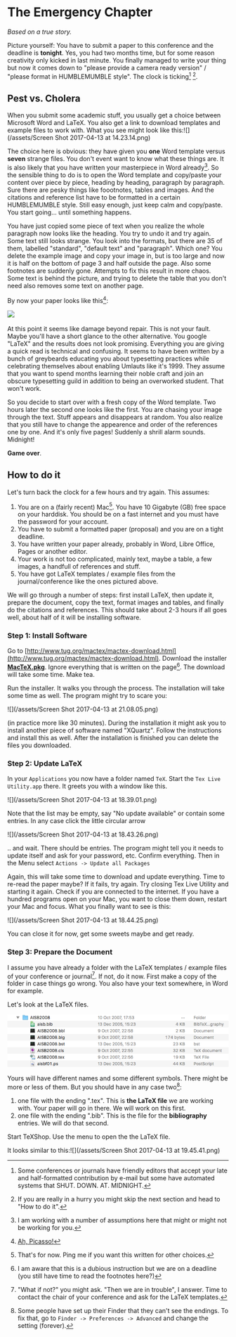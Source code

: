 # The Emergency Chapter

_Based on a true story._

Picture yourself: You have to submit a paper to this conference and the deadline is **tonight**. Yes, you had two months time, but for some reason creativity only kicked in last minute. You finally managed to write your thing but now it comes down to "please provide a camera ready version" / "please format in HUMBLEMUMBLE style". The clock is ticking[^2] [^4].

## Pest vs. Cholera

When you submit some academic stuff, you usually get a choice between Microsoft Word and LaTeX. You also get a link to download templates and example files to work with. What you see might look like this:![](/assets/Screen Shot 2017-04-13 at 14.23.14.png)

The choice here is obvious: they have given you **one** Word template versus **seven** strange files. You don't event want to know what these things are. It is also likely that you have written your masterpiece in Word already[^1]. So the sensible thing to do is to open the Word template and copy/paste your content over piece by piece, heading by heading, paragraph by paragraph. Sure there are pesky things like foootnotes, tables and images. And the citations and reference list have to be formatted in a certain HUMBLEMUMBLE style. Still easy enough, just keep calm and copy/paste. You start going... until something happens.

You have just copied some piece of text when you realize the whole paragraph now looks like the heading. You try to undo it and try again. Some text still looks strange. You look into the formats, but there are 35 of them, labelled "standard", "default text" and "paragraph". Which one? You delete the example image and copy your image in, but is too large and now it is half on the bottom of page 3 and half outside the page. Also some footnotes are suddenly gone. Attempts to fix this result in more chaos. Some text is behind the picture, and trying to delete the table that you don't need also removes some text on another page.

By now your paper looks like this[^3]:

![](/assets/Pablo_Picasso,_1911,_The_Poet_%28Le_poète%29,_Céret,_oil_on_linen,_131.2_×_89.5_cm,_The_Solomon_R._Guggenheim_Foundation,_Peggy_Guggenheim_Collection,_Venice.jpg)

At this point it seems like damage beyond repair. This is not your fault. Maybe you'll have a short glance to the other alternative. You google "LaTeX" and the results does not look promising. Everything you are giving a quick read is technical and confusing. It seems to have been written by a bunch of greybeards educating you about typesetting practices while celebrating themselves about enabling Umlauts like it's 1999. They assume that you want to spend months learning their noble craft and join an obscure typesetting guild in addition to being an overworked student. That won't work.

So you decide to start over with a fresh copy of the Word template. Two hours later the second one looks like the first. You are chasing your image through the text. Stuff appears and disappears at random. You also realize that you still have to change the appearence and order of the references one by one. And it's only five pages! Suddenly a shrill alarm sounds. Midnight!

**Game over**.

## How to do it

Let's turn back the clock for a few hours and try again. This assumes:

1. You are on a \(fairly recent\) Mac[^5]. You have 10 Gigabyte \(GB\) free space on your harddisk. You should be on a fast internet and you must have the password for your account.
2. You have to submit a formatted paper \(proposal\) and you are on a tight deadline.
3. You have written your paper already, probably in Word, Libre Office, Pages or another editor. 
4. Your work is not too complicated, mainly text, maybe a table, a few images, a handfull of references and stuff.   
5. You have got LaTeX templates / example files from the journal/conference like the ones pictured above.

We will go through a number of steps: first install LaTeX, then update it, prepare the document, copy the text, format images and tables, and finally do the citations and references. This should take about 2-3 hours if all goes well, about half of it will be installing software.

### Step 1: Install Software

Go to [http://www.tug.org/mactex/mactex-download.html](http://www.tug.org/mactex/mactex-download.html). Download the installer [**MacTeX.pkg**](http://tug.org/cgi-bin/mactex-download/MacTeX.pkg). Ignore everything that is written on the page[^6]. The download will take some time. Make tea. 

Run the installer. It walks you through the process. The installation will take some time as well. The program might try to scare you:

![](/assets/Screen Shot 2017-04-13 at 21.08.05.png)

 \(in practice more like 30 minutes\). During the installation it might ask you to install another piece of software named "XQuartz". Follow the instructions and install this as well. After the installation is finished you can delete the files you downloaded.

### Step 2: Update LaTeX

In your `Applications` you now have a folder named `TeX`. Start the `Tex Live Utility.app` there. It greets you with a window like this.

![](/assets/Screen Shot 2017-04-13 at 18.39.01.png)

Note that the list may be empty, say "No update available" or contain some entries. In any case click the little circular arrow

![](/assets/Screen Shot 2017-04-13 at 18.43.26.png)

.. and wait. There should be entries. The program might tell you it needs to update itself and ask for your password, etc. Confirm everything. Then in the Menu select `Actions -> Update all Packages`

Again, this will take some time to download and update everything. Time to re-read the paper maybe? If it fails, try again. Try closing Tex Live Utility and starting it again. Check if you are connected to the internet. If you have a hundred programs open on your Mac, you want to close them down, restart your Mac and focus. What you finally want to see is this:

![](/assets/Screen Shot 2017-04-13 at 18.44.25.png)

You can close it for now, get some sweets maybe and get ready.

### Step 3: Prepare the Document

I assume you have already a folder with the LaTeX templates / example files of your conference or journal[^7]. If not, do it now. First make a copy of the folder in case things go wrong. You also have your text somewhere, in Word for example.

Let's look at the LaTeX files.

![](/assets/Untitled.png)

Yours will have different names and some different symbols. There might be more or less of them. But you should have in any case two[^8]:

1. one file with the ending ".tex". This is **the LaTeX file** we are working with. Your paper will go in there. We will work on this first.
2. one file with the ending ".bib". This is the file for the **bibliography** entries. We will do that second.

Start TeXShop. Use the menu to open the the LaTeX file.

It looks similar to this:![](/assets/Screen Shot 2017-04-13 at 19.45.41.png)

[^1]: I am working with a number of assumptions here that might or might not be working for you. 

[^2]: Some conferences or journals have friendly editors that accept your late and half-formatted contribution by e-mail but some have automated systems that SHUT. DOWN. AT. MIDNIGHT.  

[^3]: [Ah, Picasso!](https://en.wikipedia.org/wiki/File:Pablo_Picasso,_1911,_The_Poet_%28Le_poète%29,_Céret,_oil_on_linen,_131.2_×_89.5_cm,_The_Solomon_R._Guggenheim_Foundation,_Peggy_Guggenheim_Collection,_Venice.jpg "Ah, Picasso!")

[^4]: If you are really in a hurry you might skip the next section and head to "How to do it".

[^5]: That's for now. Ping me if you want this written for other choices. 

[^6]: I am aware that this is a dubious instruction but we are on a deadline \(you still have time to read the footnotes here?\) 

[^7]: "What if not?" you might ask. "Then we are in trouble", I answer. Time to contact the chair of your conference and ask for the LaTeX templates.

[^8]: Some people have set up their Finder that they can't see the endings. To fix that, go to `Finder -> Preferences -> Advanced` and change the setting \(forever\).


